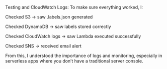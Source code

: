 Testing and CloudWatch Logs:
To make sure everything worked, I:

Checked S3 → saw .labels.json generated

Checked DynamoDB → saw labels stored correctly

Checked CloudWatch logs → saw Lambda executed successfully

Checked SNS → received email alert

From this, I understood the importance of logs and monitoring, especially in serverless apps where you don’t have a traditional server console.

